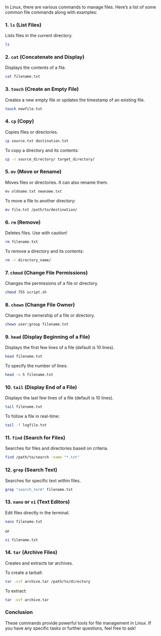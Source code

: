 In Linux, there are various commands to manage files. Here’s a list of some common file commands along with examples:

### 1. **`ls`** (List Files)
Lists files in the current directory.

```bash
ls
```

### 2. **`cat`** (Concatenate and Display)
Displays the contents of a file.

```bash
cat filename.txt
```

### 3. **`touch`** (Create an Empty File)
Creates a new empty file or updates the timestamp of an existing file.

```bash
touch newfile.txt
```

### 4. **`cp`** (Copy)
Copies files or directories.

```bash
cp source.txt destination.txt
```

To copy a directory and its contents:

```bash
cp -r source_directory/ target_directory/
```

### 5. **`mv`** (Move or Rename)
Moves files or directories. It can also rename them.

```bash
mv oldname.txt newname.txt
```

To move a file to another directory:

```bash
mv file.txt /path/to/destination/
```

### 6. **`rm`** (Remove)
Deletes files. Use with caution!

```bash
rm filename.txt
```

To remove a directory and its contents:

```bash
rm -r directory_name/
```

### 7. **`chmod`** (Change File Permissions)
Changes the permissions of a file or directory.

```bash
chmod 755 script.sh
```

### 8. **`chown`** (Change File Owner)
Changes the ownership of a file or directory.

```bash
chown user:group filename.txt
```

### 9. **`head`** (Display Beginning of a File)
Displays the first few lines of a file (default is 10 lines).

```bash
head filename.txt
```

To specify the number of lines:

```bash
head -n 5 filename.txt
```

### 10. **`tail`** (Display End of a File)
Displays the last few lines of a file (default is 10 lines).

```bash
tail filename.txt
```

To follow a file in real-time:

```bash
tail -f logfile.txt
```

### 11. **`find`** (Search for Files)
Searches for files and directories based on criteria.

```bash
find /path/to/search -name "*.txt"
```

### 12. **`grep`** (Search Text)
Searches for specific text within files.

```bash
grep "search_term" filename.txt
```

### 13. **`nano` or `vi`** (Text Editors)
Edit files directly in the terminal.

```bash
nano filename.txt
```

or 

```bash
vi filename.txt
```

### 14. **`tar`** (Archive Files)
Creates and extracts tar archives.

To create a tarball:

```bash
tar -cvf archive.tar /path/to/directory
```

To extract:

```bash
tar -xvf archive.tar
```

### Conclusion
These commands provide powerful tools for file management in Linux. If you have any specific tasks or further questions, feel free to ask!
